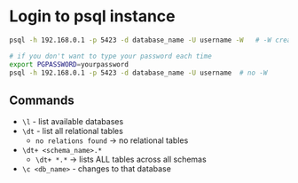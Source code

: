 # Login to psql instance

```bash
psql -h 192.168.0.1 -p 5423 -d database_name -U username -W   # -W creates password prompt

# if you don't want to type your password each time
export PGPASSWORD=yourpassword
psql -h 192.168.0.1 -p 5423 -d database_name -U username  # no -W
```

## Commands

- `\l` - list available databases
- `\dt` - list all relational tables 
    * `no relations found` -> no relational tables
- `\dt+ <schema_name>.*` 
    * `\dt+ *.*` -> lists ALL tables across all schemas
- `\c <db_name>` - changes to that database
